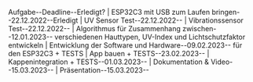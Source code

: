 Aufgabe--Deadline--Erledigt?
|
ESP32C3 mit USB zum Laufen bringen--22.12.2022--Erledigt
|
UV Sensor Test--22.12.2022--
|
Vibrationssensor Test--22.12.2022--
|
Algorithmus für Zusammenhang zwischen--12.01.2023--
verschiedenen Hauttypen, UV-Index und
Lichtschutzfaktor entwickeln
|
Entwicklung der Software und Hardware--09.02.2023--
für den ESP32C3 + TESTS
|
App bauen + TESTS--23.02.2023--
|
Kappenintegration + TESTS--01.03.2023--
|
Dokumentation & Video--15.03.2023--
|
Präsentation--15.03.2023--
